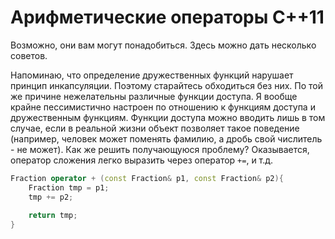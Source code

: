 # Арифметические операторы C++11 #

Возможно, они вам могут понадобиться. Здесь можно дать несколько советов.

Напоминаю, что определение дружественных функций нарушает принцип инкапсуляции. Поэтому старайтесь обходиться без них. По той же причине нежелательны различные функции доступа. Я вообще крайне пессимистично настроен по отношению к функциям доступа и дружественным функциям. Функции доступа можно вводить лишь в том случае, если в реальной жизни объект позволяет такое поведение (например, человек может поменять фамилию, а дробь свой числитель - не может). Как же решить получающуюся проблему? Оказывается, оператор сложения легко выразить через оператор `+=`, и т.д.
```c++
Fraction operator + (const Fraction& p1, const Fraction& p2){  
    Fraction tmp = p1;  
    tmp += p2;   
    
    return tmp;  
}  
```
